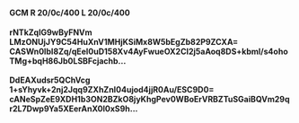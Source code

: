 #### GCM R 20/0c/400 L 20/0c/400
**rNTkZqlG9wByFNVm**<br/>**LMzONUjJY9C54HuXnV1MHjKSiMx8W5bEgZb82P9ZCXA=**<br/>**CASWn0IbI8Zq/qEeI0uD158Xv4AyFwueOX2CI2j5aAoq8DS+kbml/s4ohoTMg+bqH86Jb0LSBFcjachb...**<br/><br/>
**DdEAXudsr5QChVcg**<br/>**1+sYhyvk+2nj2Jqq9ZXhZnI04ujod4jjR0Au/ESC9D0=**<br/>**cANeSpZeE9XDH1b3ON2BZkO8jyKhgPev0WBoErVRBZTuSGaiBQVm29qr2L7Dwp9Ya5XEerAnX0l0xS9h...**